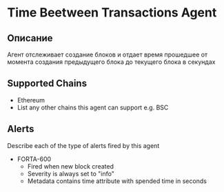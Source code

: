 # Time Beetween Transactions Agent

## Описание
Агент отслеживает создание блоков и отдает время прошедшее от момента создания предыдущего блока до текущего блока в секундах
## Supported Chains

- Ethereum
- List any other chains this agent can support e.g. BSC

## Alerts

Describe each of the type of alerts fired by this agent

- FORTA-600
  - Fired when new block created
  - Severity is always set to "info"
  - Metadata contains time attribute with spended time in seconds 

